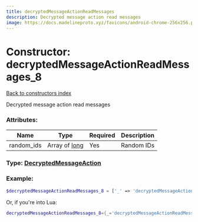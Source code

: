 ```yaml
---
title: decryptedMessageActionReadMessages
description: Decrypted message action read messages
image: https://docs.madelineproto.xyz/favicons/android-chrome-256x256.png
---
```

# Constructor: decryptedMessageActionReadMessages\_8  
[Back to constructors index](index.md)



Decrypted message action read messages

### Attributes:

| Name     |    Type       | Required | Description |
|----------|---------------|----------|-------------|
|random\_ids|Array of [long](../types/long.md) | Yes|Random IDs|



### Type: [DecryptedMessageAction](../types/DecryptedMessageAction.md)


### Example:

```php
$decryptedMessageActionReadMessages_8 = ['_' => 'decryptedMessageActionReadMessages', 'random_ids' => [long, long]];
```  


Or, if you're into Lua:

```lua
decryptedMessageActionReadMessages_8={_='decryptedMessageActionReadMessages', random_ids={long}}

```


